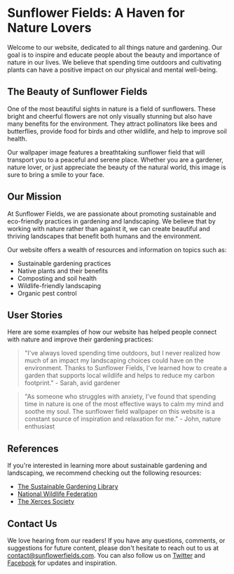<!--
Write me content for website with wallpaper which alt text is:

"A bright and cheerful image of a sunflower field for a gardening or nature website"

The name/title of the page should not be 1:1 copy of the alt text but rather a real content of the website which is using this wallpaper.

- Use markdown format
- Start with the heading
- The content should look like a real website
- Include real sections like references, contact, user stories, etc. use things relevant to the page purpose.
- Feel free to use structure like headings, bullets, numbering, blockquotes, paragraphs, horizontal lines, etc.
- You can use formatting like bold or _italic_
- You can include UTF-8 emojis
- Links should be only #hash anchors (and you can refer to the document itself)
- Do not include images
-->

<!--font:The Montserrat font would be a great fit for the website.-->

# Sunflower Fields: A Haven for Nature Lovers

Welcome to our website, dedicated to all things nature and gardening. Our goal is to inspire and educate people about the beauty and importance of nature in our lives. We believe that spending time outdoors and cultivating plants can have a positive impact on our physical and mental well-being.

## The Beauty of Sunflower Fields

One of the most beautiful sights in nature is a field of sunflowers. These bright and cheerful flowers are not only visually stunning but also have many benefits for the environment. They attract pollinators like bees and butterflies, provide food for birds and other wildlife, and help to improve soil health.

Our wallpaper image features a breathtaking sunflower field that will transport you to a peaceful and serene place. Whether you are a gardener, nature lover, or just appreciate the beauty of the natural world, this image is sure to bring a smile to your face.

## Our Mission

At Sunflower Fields, we are passionate about promoting sustainable and eco-friendly practices in gardening and landscaping. We believe that by working with nature rather than against it, we can create beautiful and thriving landscapes that benefit both humans and the environment.

Our website offers a wealth of resources and information on topics such as:

-   Sustainable gardening practices
-   Native plants and their benefits
-   Composting and soil health
-   Wildlife-friendly landscaping
-   Organic pest control

## User Stories

Here are some examples of how our website has helped people connect with nature and improve their gardening practices:

> "I've always loved spending time outdoors, but I never realized how much of an impact my landscaping choices could have on the environment. Thanks to Sunflower Fields, I've learned how to create a garden that supports local wildlife and helps to reduce my carbon footprint." - Sarah, avid gardener

> "As someone who struggles with anxiety, I've found that spending time in nature is one of the most effective ways to calm my mind and soothe my soul. The sunflower field wallpaper on this website is a constant source of inspiration and relaxation for me." - John, nature enthusiast

## References

If you're interested in learning more about sustainable gardening and landscaping, we recommend checking out the following resources:

-   [The Sustainable Gardening Library](#)
-   [National Wildlife Federation](#)
-   [The Xerces Society](#)

## Contact Us

We love hearing from our readers! If you have any questions, comments, or suggestions for future content, please don't hesitate to reach out to us at [contact@sunflowerfields.com](mailto:contact@sunflowerfields.com). You can also follow us on [Twitter](#) and [Facebook](#) for updates and inspiration.
